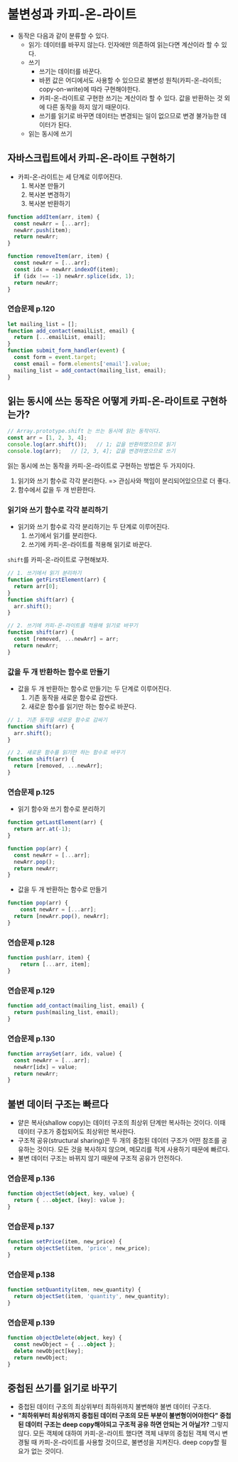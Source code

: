 # 불변성과 카피-온-라이트

- 동작은 다음과 같이 분류할 수 있다.
  - 읽기: 데이터를 바꾸지 않는다. 인자에만 의존하여 읽는다면 계산이라 할 수 있다.
  - 쓰기
    - 쓰기는 데이터를 바꾼다.
    - 바뀐 값은 어디에서도 사용할 수 있으므로 불변성 원칙(카피-온-라이트; copy-on-write)에 따라 구현해야한다.
    - 카피-온-라이트로 구현한 쓰기는 계산이라 할 수 있다. 값을 반환하는 것 외에 다른 동작을 하지 않기 때문이다.
    - 쓰기를 읽기로 바꾸면 데이터는 변경되는 일이 없으므로 변경 불가능한 데이터가 된다.
  - 읽는 동시에 쓰기



## 자바스크립트에서 카피-온-라이트 구현하기

- 카피-온-라이트는 세 단계로 이루어진다.
  1. 복사본 만들기
  2. 복사본 변경하기
  3. 복사본 반환하기

```javascript
function addItem(arr, item) {
  const newArr = [...arr];
  newArr.push(item);
  return newArr;
}

function removeItem(arr, item) {
  const newArr = [...arr];
  const idx = newArr.indexOf(item);
  if (idx !== -1) newArr.splice(idx, 1);
  return newArr;
}
```

### 연습문제 p.120

```javascript
let mailing_list = [];
function add_contact(emailList, email) {
  return [...emailList, email];
}
function submit_form_handler(event) {
  const form = event.target;
  const email = form.elements['email'].value;
  mailing_list = add_contact(mailing_list, email);
}
```

## 읽는 동시에 쓰는 동작은 어떻게 카피-온-라이트로 구현하는가?

```javascript
// Array.prototype.shift 는 쓰는 동시에 읽는 동작이다.
const arr = [1, 2, 3, 4];
console.log(arr.shift());	// 1; 값을 반환하였으므로 읽기
console.log(arr);	// [2, 3, 4]; 값을 변경하였으므로 쓰기
```

읽는 동시에 쓰는 동작을 카피-온-라이트로 구현하는 방법은 두 가지이다.

1. 읽기와 쓰기 함수로 각각 분리한다. => 관심사와 책임이 분리되어있으므로 더 좋다.
2. 함수에서 값을 두 개 반환한다.

### 읽기와 쓰기 함수로 각각 분리하기

- 읽기와 쓰기 함수로 각각 분리하기는 두 단계로 이루어진다.
  1. 쓰기에서 읽기를 분리한다.
  2. 쓰기에 카피-온-라이트를 적용해 읽기로 바꾼다.

`shift`를 카피-온-라이트로 구현해보자.

```javascript
// 1. 쓰기에서 읽기 분리하기
function getFirstElement(arr) {
  return arr[0];
}
function shift(arr) {
  arr.shift();
}

// 2. 쓰기에 카피-온-라이트를 적용해 읽기로 바꾸기
function shift(arr) {
  const [removed, ...newArr] = arr;
  return newArr;
}
```

### 값을 두 개 반환하는 함수로 만들기

- 값을 두 개 반환하는 함수로 만들기는 두 단계로 이루어진다.
  1. 기존 동작을 새로운 함수로 감싼다.
  2. 새로운 함수를 읽기만 하는 함수로 바꾼다.

```javascript
// 1. 기존 동작을 새로운 함수로 감싸기
function shift(arr) {
  arr.shift();
}

// 2. 새로운 함수를 읽기만 하는 함수로 바꾸기
function shift(arr) {
  return [removed, ...newArr];
}
```



### 연습문제 p.125

- 읽기 함수와 쓰기 함수로 분리하기

```javascript
function getLastElement(arr) {
  return arr.at(-1);
}

function pop(arr) {
  const newArr = [...arr];
  newArr.pop();
  return newArr;
}
```

- 값을 두 개 반환하는 함수로 만들기

```javascript
function pop(arr) {
	const newArr = [...arr];
  return [newArr.pop(), newArr];
}
```



### 연습문제 p.128

```javascript
function push(arr, item) {
	return [...arr, item];
}
```

### 연습문제 p.129

```javascript
function add_contact(mailing_list, email) {
  return push(mailing_list, email);
}
```

### 연습문제 p.130

```javascript
function arraySet(arr, idx, value) {
  const newArr = [...arr];
  newArr[idx] = value;
  return newArr;
}
```



## 불변 데이터 구조는 빠르다

- 얕은 복사(shallow copy)는 데이터 구조의 최상위 단계만 복사하는 것이다. 이때 데이터 구조가 중첩되어도 최상위만 복사한다.
- 구조적 공유(structural sharing)은 두 개의 중첩된 데이터 구조가 어떤 참조를 공유하는 것이다. 모든 것을 복사하지 않으며, 메모리를 적게 사용하기 때문에 빠르다.
- 불변 데이터 구조는 바뀌지 않기 때문에 구조적 공유가 안전하다.

### 연습문제 p.136

```typescript
function objectSet(object, key, value) {
  return { ...object, [key]: value };
}
```

### 연습문제 p.137

```typescript
function setPrice(item, new_price) {
  return objectSet(item, 'price', new_price);
}
```

### 연습문제 p.138

```typescript
function setQuantity(item, new_quantity) {
  return objectSet(item, 'quantity', new_quantity);
}
```

### 연습문제 p.139

```typescript
function objectDelete(object, key) {
  const newObject = { ...object };
  delete newObject[key];
  return newObject;
}
```



## 중첩된 쓰기를 읽기로 바꾸기

- 중첩된 데이터 구조의 최상위부터 최하위까지 불변해야 불변 데이터 구조다.
- **"최하위부터 최상위까지 중첩된 데이터 구조의 모든 부분이 불변형이어야한다"  중첩된 데이터 구조는 deep copy해야되고 구조적 공유 하면 안되는 거 아닐가?** 그렇지 않다. 모든 객체에 대하여 카피-온-라이트 했다면 객체 내부의 중첩된 객체 역시 변경될 때 카피-온-라이트를 사용할 것이므로, 불변성을 지켜진다. deep copy할 필요가 없는 것이다.



